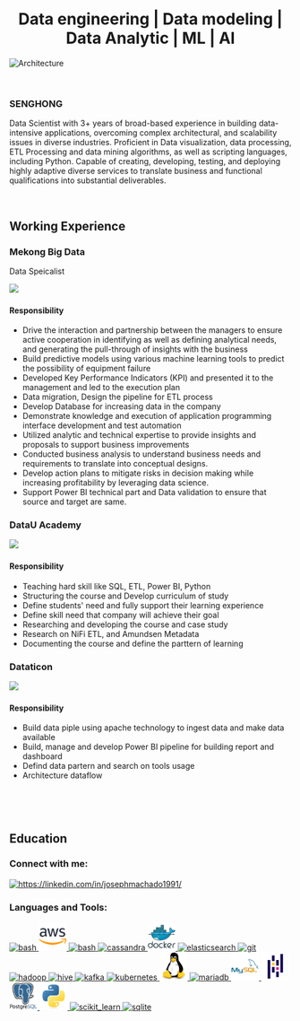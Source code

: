 <h1 align="center">Data engineering | Data modeling | Data Analytic | ML | AI</h1> 


![Architecture](/1667148530215.gif)


<p>&nbsp;</p>

<h3 align="left">SENGHONG</h3>
<p align="left">
  
Data Scientist with 3+ years of broad-based experience in building data-intensive applications, overcoming complex architectural, and scalability issues in diverse industries. Proficient in Data visualization, data processing, ETL Processing and data mining algorithms, as well as scripting languages, including Python. Capable of creating, developing, testing, and deploying highly adaptive diverse services to translate business and functional qualifications into substantial deliverables.

  <p>&nbsp;</p>
  
## Working Experience
  

### Mekong Big Data
Data Speicalist
  
<img src="https://img.shields.io/badge/Position-Data%20Specialist-%20brightblue" height="30" />
 
#### Responsibility
- Drive the interaction and partnership between the managers to ensure active cooperation in identifying as well as defining analytical needs, and generating the pull-through of insights with the business
- Build predictive models using various machine learning tools to predict the possibility of equipment failure
- Developed Key Performance Indicators (KPI) and presented it to the management and led to the execution plan 
- Data migration, Design the pipeline for ETL process
- Develop Database for increasing data in the company
- Demonstrate knowledge and execution of application programming interface development and test automation
- Utilized analytic and technical expertise to provide insights and proposals to support business improvements
- Conducted business analysis to understand business needs and requirements to translate into conceptual designs.
- Develop action plans to mitigate risks in decision making while increasing profitability by leveraging data science.
- Support Power BI technical part and Data validation to ensure that source and target are same.
  
 
 ### DataU Academy
<img src="https://img.shields.io/badge/Position-%20Mentor%20-yellowgreen" height="30" />

 #### Responsibility
 - Teaching hard skill like SQL, ETL, Power BI, Python
 - Structuring the course and Develop curriculum of study
 - Define students' need and fully support their learning experience
 - Define skill need that company will achieve their goal
 - Researching and developing the course and case study
 - Research on NiFi ETL, and Amundsen Metadata
 - Documenting the course and define the parttern of learning
 
 ### Dataticon
<img src="https://img.shields.io/badge/Position-Data%20Engineer%20&%20Data%20Analytic-blue" height="30" />

 #### Responsibility
 - Build data piple using apache technology to ingest data and make data available
 - Build, manage and develop Power BI pipeline for building report and dashboard
 - Defind data partern and search on tools usage
 - Architecture dataflow
 
 <br />
<p>&nbsp;</p>

 ## Education
 
  
  
<h3 align="left">Connect with me:</h3>
<p align="left">

<a href="https://www.linkedin.com/in/senghong050697/" target="blank"><img align="center" src="https://raw.githubusercontent.com/rahuldkjain/github-profile-readme-generator/master/src/images/icons/Social/linked-in-alt.svg" alt="https://linkedin.com/in/josephmachado1991/" height="50" width="60" /></a>

<h3 align="left">Languages and Tools:</h3>
<p align="left"> <a href="https://aws.amazon.com" target="_blank" rel="noreferrer"> <img src="https://cdn.windowsreport.com/wp-content/uploads/2019/09/Power-Bi-Added-Index-Error.jpg" alt="bash" width="50" height="50"/> </a> <a href="https://powerbi.microsoft.com/en-au/" t <img src="https://commons.wikimedia.org/wiki/File:Microsoft_Office_Excel_%282019%E2%80%93present%29.svg" alt="bash" width="40" height="40"/> </a> <a href="https://www.microsoft.com/en-us/microsoft-365/excel" target="_blank" rel="noreferrer">
 <img src="https://raw.githubusercontent.com/devicons/devicon/master/icons/amazonwebservices/amazonwebservices-original-wordmark.svg" alt="aws" width="50" height="50"/> </a> <a href="https://www.gnu.org/software/bash/" target="_blank" rel="noreferrer"> <img src="https://www.vectorlogo.zone/logos/gnu_bash/gnu_bash-icon.svg" alt="bash" width="50" height="50"/> </a>  <a href="https://cassandra.apache.org/" target="_blank" rel="noreferrer"> <img src="https://www.vectorlogo.zone/logos/apache_cassandra/apache_cassandra-icon.svg" alt="cassandra" width="50" height="50"/> </a> <a href="https://www.docker.com/" target="_blank" rel="noreferrer"> <img src="https://raw.githubusercontent.com/devicons/devicon/master/icons/docker/docker-original-wordmark.svg" alt="docker" width="50" height="50"/> </a> <a href="https://www.elastic.co" target="_blank" rel="noreferrer"> <img src="https://www.vectorlogo.zone/logos/elastic/elastic-icon.svg" alt="elasticsearch" width="50" height="50"/> </a>  <a href="https://git-scm.com/" target="_blank" rel="noreferrer"> <img src="https://www.vectorlogo.zone/logos/git-scm/git-scm-icon.svg" alt="git" width="50" height="50"/> </a> <a href="https://hadoop.apache.org/" target="_blank" rel="noreferrer"> <img src="https://www.vectorlogo.zone/logos/apache_hadoop/apache_hadoop-icon.svg" alt="hadoop" width="50" height="50"/> </a> <a href="https://hive.apache.org/" target="_blank" rel="noreferrer"> <img src="https://www.vectorlogo.zone/logos/apache_hive/apache_hive-icon.svg" alt="hive" width="50" height="50"/> </a> <a href="https://kafka.apache.org/" target="_blank" rel="noreferrer"> <img src="https://www.vectorlogo.zone/logos/apache_kafka/apache_kafka-icon.svg" alt="kafka" width="50" height="50"/> </a> <a href="https://kubernetes.io" target="_blank" rel="noreferrer"> <img src="https://www.vectorlogo.zone/logos/kubernetes/kubernetes-icon.svg" alt="kubernetes" width="50" height="50"/> </a> <a href="https://www.linux.org/" target="_blank" rel="noreferrer"> <img src="https://raw.githubusercontent.com/devicons/devicon/master/icons/linux/linux-original.svg" alt="linux" width="50" height="50"/> </a> <a href="https://mariadb.org/" target="_blank" rel="noreferrer"> <img src="https://www.vectorlogo.zone/logos/mariadb/mariadb-icon.svg" alt="mariadb" width="50" height="50"/> </a> <a href="https://www.mysql.com/" target="_blank" rel="noreferrer"> <img src="https://raw.githubusercontent.com/devicons/devicon/master/icons/mysql/mysql-original-wordmark.svg" alt="mysql" width="50" height="50"/> </a> <a href="https://pandas.pydata.org/" target="_blank" rel="noreferrer"> <img src="https://raw.githubusercontent.com/devicons/devicon/2ae2a900d2f041da66e950e4d48052658d850630/icons/pandas/pandas-original.svg" alt="pandas" width="50" height="50"/> </a> <a href="https://www.postgresql.org" target="_blank" rel="noreferrer"> <img src="https://raw.githubusercontent.com/devicons/devicon/master/icons/postgresql/postgresql-original-wordmark.svg" alt="postgresql" width="50" height="50"/> </a> <a href="https://www.python.org" target="_blank" rel="noreferrer"> <img src="https://raw.githubusercontent.com/devicons/devicon/master/icons/python/python-original.svg" alt="python" width="50" height="50"/> </a> <a href="https://scikit-learn.org/" target="_blank" rel="noreferrer"> <img src="https://upload.wikimedia.org/wikipedia/commons/0/05/Scikit_learn_logo_small.svg" alt="scikit_learn" width="50" height="50"/> </a> <a href="https://www.sqlite.org/" target="_blank" rel="noreferrer"> <img src="https://www.vectorlogo.zone/logos/sqlite/sqlite-icon.svg" alt="sqlite" width="50" height="50"/> </a> </p>




